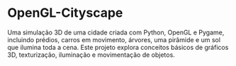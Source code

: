 # OpenGL-Cityscape
Uma simulação 3D de uma cidade criada com Python, OpenGL e Pygame, incluindo prédios, carros em movimento, árvores, uma pirâmide e um sol que ilumina toda a cena. Este projeto explora conceitos básicos de gráficos 3D, texturização, iluminação e movimentação de objetos.
